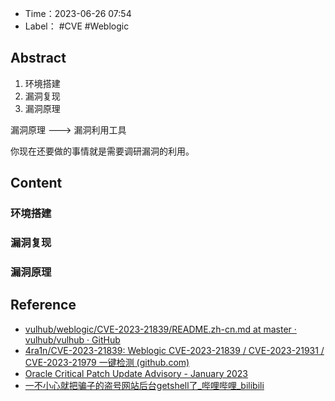 - Time：2023-06-26 07:54
- Label： #CVE #Weblogic

## Abstract

1. 环境搭建
2. 漏洞复现
3. 漏洞原理

漏洞原理 ---> 漏洞利用工具

你现在还要做的事情就是需要调研漏洞的利用。

## Content

### 环境搭建

### 漏洞复现

### 漏洞原理

## Reference

- [vulhub/weblogic/CVE-2023-21839/README.zh-cn.md at master · vulhub/vulhub · GitHub](https://github.com/vulhub/vulhub/blob/master/weblogic/CVE-2023-21839/README.zh-cn.md)
- [4ra1n/CVE-2023-21839: Weblogic CVE-2023-21839 / CVE-2023-21931 / CVE-2023-21979 一键检测 (github.com)](https://github.com/4ra1n/CVE-2023-21839)
- [Oracle Critical Patch Update Advisory - January 2023](https://www.oracle.com/security-alerts/cpujan2023.html)
- [一不小心就把骗子的盗号网站后台getshell了_哔哩哔哩_bilibili](https://www.bilibili.com/video/BV1XS4y1c77H/?spm_id_from=333.337.search-card.all.click&vd_source=25509bb582bc4a25d86d871d5cdffca3)
